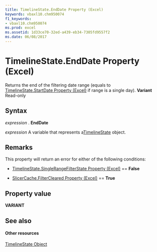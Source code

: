 ```yaml
---
title: TimelineState.EndDate Property (Excel)
keywords: vbaxl10.chm950074
f1_keywords:
- vbaxl10.chm950074
ms.prod: excel
ms.assetid: 1d33ce70-32ed-a439-eb34-7305fd9557f2
ms.date: 06/08/2017
---
```



# TimelineState.EndDate Property (Excel)

Returns the end of the filtering date range (equals to [TimelineState.StartDate Property (Excel)](timelinestate-startdate-property-excel.md) if range is a single day). **Variant** Read-only


## Syntax

 _expression_ . **EndDate**

 _expression_ A variable that represents a[TimelineState](Excel.timelinestate.md) object.


## Remarks

This property will return an error for either of the following conditions:


- [TimelineState.SingleRangeFilterState Property (Excel)](timelinestate-singlerangefilterstate-property-excel.md) == **False**
    
- [SlicerCache.FilterCleared Property (Excel)](slicercache-filtercleared-property-excel.md) == **True**
    

## Property value

 **VARIANT**


## See also


#### Other resources



[TimelineState Object](Excel.timelinestate.md)

